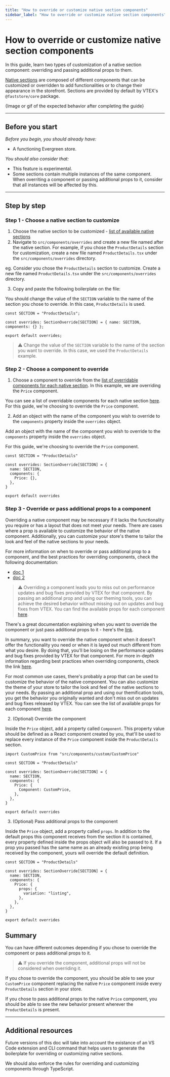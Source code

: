 ```yaml
---
title: "How to override or customize native section components"
sidebar_label: "How to override or customize native section components"
---
```



# How to override or customize native section components
In this guide, learn two types of customization of a native section component: overriding and passing additional props to them.

[Native sections](/tbd-link-to-native-sections-list) are composed of different components that can be customized or overridden to add functionalities or to change their appearance in the storefront. Sections are provided by default by VTEX's `@faststore/core` package.

{Image or gif of the expected behavior after completing the guide}

---

## Before you start

_Before you begin, you should already have:_
- A functioning Evergreen store.

_You should also consider that:_

- This feature is experimental.
- Some sections contain multiple instances of the same component. When overriting a component or passing additional props to it, consider that all instances will be affected by this.

---

## Step by step
### Step 1 - Choose a native section to customize

1. Choose the native section to be customized - [list of available native sections](./tbd-link)
2. Navigate to `src/components/overrides` and create a new file named after the native section. For example, if you chose the `ProductDetails` section for customization, create a new file named `ProductDetails.tsx` under the `src/components/overrides` directory.

eg. Consider you chose the `ProductDetails` section to customize. Create a new file named `ProductDetails.tsx` under the `src/components/overrides` directory.

3. Copy and paste the following boilerplate on the file: 

You should change the value of the `SECTION` variable to the name of the section you chose to override. In this case, `ProductDetails` is used.

```tsx
const SECTION = "ProductDetails";

const overrides: SectionOverride[SECTION] = { name: SECTION, components: {} };

export default overrides;
```
> ⚠️ Change the value of the `SECTION` variable to the name of the section you want to override. In this case, we used the `ProductDetails` example.
### Step 2 - Choose a component to override

1. Choose a component to override from the [list of overridable components for each native section](tbd-link). In this example, we are overriding the `Price` component.

You can see a list of overridable components for each native section [here](tbd-link). For this guide, we're choosing to override the `Price` component.

2. Add an object with the name of the component you wish to override to the `components` property inside the `overrides` object.

Add an object with the name of the component you wish to override to the `components` property inside the `overrides` object.

For this guide, we're choosing to override the `Price` component.

```tsx
const SECTION = "ProductDetails"

const overrides: SectionOverride[SECTION] = {
  name: SECTION,
  components: {
    Price: {},
  },
}

export default overrides
```

### Step 3 - Override or pass additional props to a component

Overriding a native component may be necessary if it lacks the functionality you require or has a layout that does not meet your needs. There are cases where a prop is available to customize the behavior of the native component. Additionally, you can customize your store's theme to tailor the look and feel of the native sections to your needs. 

For more information on when to override or pass additional prop to a component, and the best practices for overriding components, check the following documentation:

- [doc 1]()
- [doc 2]()

> ⚠️ Overriding a component leads you to miss out on performance updates and bug fixes provided by VTEX for that component. By passing an additional prop and using our theming tools, you can achieve the desired behavior without missing out on updates and bug fixes from VTEX. You can find the available props for each component [here](https://evergreen.faststore.dev/components).

There's a great documentation explaining when you want to override the component or just pass additional props to it - here's the [link](tbd-link).

In summary, you want to override the native component when it doesn't offer the functionality you need or when it is layed out much different from what you desire. By doing that, you'll be losing on the performance updates and bug fixes provided by VTEX for that component. For more in-depth information regarding best practices when overriding components, check the link [here](tbd-link).

For most common use cases, there's probably a prop that can be used to customize the behavior of the native component. You can also customize the theme of your store to tailor the look and feel of the native sections to your needs. By passing an additional prop and using our themification tools, you get the behavior you originally wanted and don't miss out on updates and bug fixes released by VTEX. You can see the list of available props for each component [here](https://evergreen.faststore.dev/components).

2. (Optional) Override the component

Inside the `Price` object, add a property called `Component`. This property value should be defined as a React component created by you, that'll be used to replace every instance of the `Price` component inside the `ProductDetails` section.

```tsx
import CustomPrice from "src/components/custom/CustomPrice"

const SECTION = "ProductDetails"

const overrides: SectionOverride[SECTION] = {
  name: SECTION,
  components: {
    Price: {
      Component: CustomPrice,
    },
  },
}

export default overrides
```

3. (Optional) Pass additional props to the component

Inside the `Price` object, add a property called `props`. In addition to the default props this component receives from the section it is contained, every property defined inside the props object will also be passed to it. If a prop you passed has the same name as an already existing prop being received by the component, yours will override the default definition.

```tsx
const SECTION = "ProductDetails"

const overrides: SectionOverride[SECTION] = {
  name: SECTION,
  components: {
    Price: {
      props: {
        variation: "listing",
      },
    },
  },
}

export default overrides
```

## Summary

You can have different outcomes depending if you chose to override the component or pass additional props to it.

> ⚠️ If you override the component, additional props will not be considered when overriding it.

If you chose to override the component, you should be able to see your `CustomPrice` component replacing the native `Price` component inside every `ProductDetails` section in your store.

If you chose to pass additional props to the native `Price` component, you should be able to see the new behavior present wherever the `ProductDetails` is present.

---

## Additional resources

Future versions of this doc will take into account the existance of an VS Code extension and CLI command that helps users to generate the boilerplate for overriding or customizing native sections.

We should also enforce the rules for overriding and customizing components through TypeScript.